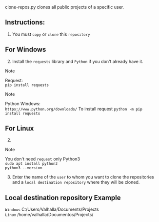  clone-repos.py clones all public projects of a specific user.

## Instructions:

1. You must `copy` or `clone` this `repository`
## For Windows
2. Install the `requests` library and `Python` if you don't already have it.
>[!NOTE] 
> Request: <br/>
> `pip install requests`

>[!NOTE]
>Python Windows: <br/>
`https://www.python.org/downloads/`
>To install request
`python -m pip install requests`

## For Linux
2.
>[!NOTE]
> You don't need `request` only Python3 <br/>
> `sudo apt install python3` <br/>
> `python3 --version`

3. Enter the name of the `user` to whom you want to clone the repositories and a `local destination repository` where they will be cloned.

## Local destination repository Example

`Windows`  C:/Users/Valhalla/Documents/Projects <br/>
`Linux` /home/valhalla/Documentos/Projects/